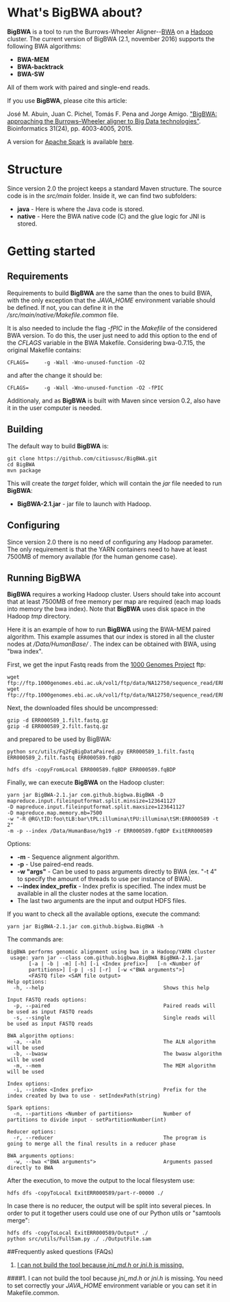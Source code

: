 # What's BigBWA about? #

**BigBWA** is a tool to run the Burrows-Wheeler Aligner--[BWA][1] on a [Hadoop][2] cluster. The current version of BigBWA (2.1, november 2016) supports the following BWA algorithms:


* **BWA-MEM**
* **BWA-backtrack**
* **BWA-SW**

All of them work with paired and single-end reads.

If you use **BigBWA**, please cite this article:

José M. Abuin, Juan C. Pichel, Tomás F. Pena and Jorge Amigo. ["BigBWA: approaching the Burrows–Wheeler aligner to Big Data technologies"][4]. Bioinformatics 31(24), pp. 4003-4005, 2015.

A version for [Apache Spark][6] is available [here][7].

# Structure #
Since version 2.0 the project keeps a standard Maven structure. The source code is in the *src/main* folder. Inside it, we can find two subfolders:

* **java** - Here is where the Java code is stored.
* **native** - Here the BWA native code (C) and the glue logic for JNI is stored.

# Getting started #

## Requirements
Requirements to build **BigBWA** are the same than the ones to build BWA, with the only exception that the *JAVA_HOME* environment variable should be defined. If not, you can define it in the */src/main/native/Makefile.common* file. 

It is also needed to include the flag *-fPIC* in the *Makefile* of the considered BWA version. To do this, the user just need to add this option to the end of the *CFLAGS* variable in the BWA Makefile. Considering bwa-0.7.15, the original Makefile contains:

	CFLAGS=		-g -Wall -Wno-unused-function -O2

and after the change it should be:

	CFLAGS=		-g -Wall -Wno-unused-function -O2 -fPIC

Additionaly, and as **BigBWA** is built with Maven since version 0.2, also have it in the user computer is needed.

## Building
The default way to build **BigBWA** is:

	git clone https://github.com/citiususc/BigBWA.git
	cd BigBWA
	mvn package
		
This will create the *target* folder, which will contain the *jar* file needed to run **BigBWA**:

* **BigBWA-2.1.jar** - jar file to launch with Hadoop.

## Configuring
Since version 2.0 there is no need of configuring any Hadoop parameter. The only requirement is that the YARN containers need to have at least 7500MB of memory available (for the human genome case).

## Running BigBWA ##
**BigBWA** requires a working Hadoop cluster. Users should take into account that at least 7500MB of free memory per map are required (each map loads into memory the bwa index). Note that **BigBWA** uses disk space in the Hadoop *tmp* directory.

Here it is an example of how to run **BigBWA** using the BWA-MEM paired algorithm. This example assumes that our index is stored in all the cluster nodes at */Data/HumanBase/* . The index can be obtained with BWA, using "bwa index".

First, we get the input Fastq reads from the [1000 Genomes Project][3] ftp:

	wget ftp://ftp.1000genomes.ebi.ac.uk/vol1/ftp/data/NA12750/sequence_read/ERR000589_1.filt.fastq.gz
	wget ftp://ftp.1000genomes.ebi.ac.uk/vol1/ftp/data/NA12750/sequence_read/ERR000589_2.filt.fastq.gz
	
Next, the downloaded files should be uncompressed:

	gzip -d ERR000589_1.filt.fastq.gz
	gzip -d ERR000589_2.filt.fastq.gz
	
and prepared to be used by BigBWA:

	python src/utils/Fq2FqBigDataPaired.py ERR000589_1.filt.fastq ERR000589_2.filt.fastq ERR000589.fqBD

	hdfs dfs -copyFromLocal ERR000589.fqBDP ERR000589.fqBDP
	
Finally, we can execute **BigBWA** on the Hadoop cluster:

	yarn jar BigBWA-2.1.jar com.github.bigbwa.BigBWA -D mapreduce.input.fileinputformat.split.minsize=123641127
	-D mapreduce.input.fileinputformat.split.maxsize=123641127
	-D mapreduce.map.memory.mb=7500
	-w "-R @RG\tID:foo\tLB:bar\tPL:illumina\tPU:illumina\tSM:ERR000589 -t 2"
	-m -p --index /Data/HumanBase/hg19 -r ERR000589.fqBDP ExitERR000589

Options:

* **-m** - Sequence alignment algorithm.
* **-p** - Use paired-end reads.
* **-w "args"** - Can be used to pass arguments directly to BWA (ex. "-t 4" to specify the amount of threads to use per instance of BWA).
* **--index index_prefix** - Index prefix is specified. The index must be available in all the cluster nodes at the same location.
* The last two arguments are the input and output HDFS files.


If you want to check all the available options, execute the command:

	yarn jar BigBWA-2.1.jar com.github.bigbwa.BigBWA -h
	
The commands are:

    BigBWA performs genomic alignment using bwa in a Hadoop/YARN cluster
     usage: yarn jar --class com.github.bigbwa.BigBWA BigBWA-2.1.jar
           [-a | -b | -m] [-h] [-i <Index prefix>]   [-n <Number of
           partitions>] [-p | -s] [-r]  [-w <"BWA arguments">]
           <FASTQ file> <SAM file output>
    Help options: 
      -h, --help                                       Shows this help
    
    Input FASTQ reads options: 
      -p, --paired                                     Paired reads will be used as input FASTQ reads
      -s, --single                                     Single reads will be used as input FASTQ reads
    
    BWA algorithm options: 
      -a, --aln                                        The ALN algorithm will be used
      -b, --bwasw                                      The bwasw algorithm will be used
      -m, --mem                                        The MEM algorithm will be used
    
    Index options: 
      -i, --index <Index prefix>                       Prefix for the index created by bwa to use - setIndexPath(string)
    
    Spark options: 
      -n, --partitions <Number of partitions>          Number of partitions to divide input - setPartitionNumber(int)
    
    Reducer options: 
      -r, --reducer                                    The program is going to merge all the final results in a reducer phase
    
    BWA arguments options: 
      -w, --bwa <"BWA arguments">                      Arguments passed directly to BWA

After the execution, to move the output to the local filesystem use: 

	hdfs dfs -copyToLocal ExitERR000589/part-r-00000 ./
	
In case there is no reducer, the output will be split into several pieces. In order to put it together users could use one of our Python utils or "samtools merge":

	hdfs dfs -copyToLocal ExitERR000589/Output* ./
	python src/utils/FullSam.py ./ ./OutputFile.sam
	
##Frequently asked questions (FAQs)

1. [I can not build the tool because *jni_md.h* or *jni.h* is missing.](#building1)

####<a name="building1"></a>1. I can not build the tool because *jni_md.h* or *jni.h* is missing.
You need to set correctly your *JAVA_HOME* environment variable or you can set it in Makefile.common.

[1]: https://github.com/lh3/bwa
[2]: https://hadoop.apache.org/
[3]: http://www.1000genomes.org/
[4]: http://dx.doi.org/10.1093%2Fbioinformatics%2Fbtv506
[6]: http://spark.apache.org/
[7]: https://github.com/citiususc/SparkBWA
